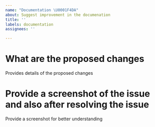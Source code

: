 ```yaml
---
name: "Documentation \U0001F4DA"
about: Suggest improvement in the documenation
title: ''
labels: documentation
assignees: ''

---
```


# What are the proposed changes
Provides details of the proposed changes

# Provide a screenshot of the issue and also after resolving the issue
Provide  a screenshot for better understanding